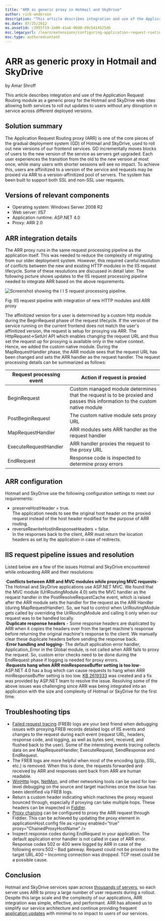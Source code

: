 ```yaml
---
title: "ARR as generic proxy in Hotmail and SkyDrive"
author: rick-anderson
description: "This article describes integration and use of the Application Request Routing module as a generic proxy for the Hotmail and SkyDrive web sites allowing both..."
ms.date: 07/25/2012
ms.assetid: c3955f19-2e00-41a6-90d8-d9c5414525d6
msc.legacyurl: /learn/extensions/configuring-application-request-routing-arr/arr-as-generic-proxy-in-hotmail-and-skydrive
msc.type: authoredcontent
---
```

# ARR as generic proxy in Hotmail and SkyDrive

by Amar Shroff

This article describes integration and use of the Application Request Routing module as a generic proxy for the Hotmail and SkyDrive web sites allowing both services to roll out updates to users without any disruption in service across different deployed versions.

## Solution summary

The Application Request Routing proxy (ARR) is one of the core pieces of the gradual deployment system (GD) of Hotmail and SkyDrive, used to roll out new versions of our frontend services. GD incrementally moves blocks of users to the new version of the service as servers get upgraded. Each user experiences the transition from the old to the new version at most once, while many users with shorter sessions will see no impact. To achieve this, users are affinitized to a version of the service and requests may be proxied via ARR to a version-affinitized pool of servers. The system has been built to support both SSL and non-SSL user requests. 

## Versions of relevant components

- Operating system: Windows Server 2008 R2
- Web server: IIS7
- Application runtime: ASP.NET 4.0
- Proxy: ARR 2.0

## ARR integration details

The ARR proxy runs in the same request processing pipeline as the application itself. This was needed to reduce the complexity of migrating from our older deployment system. However, this required careful resolution of conflicts between the new and existing HTTP modules in the IIS request lifecycle. Some of these resolutions are discussed in detail later. The following picture shows updates to the IIS request processing pipeline needed to integrate ARR based on the above requirements. 

![Screenshot showing the I I S request processing pipeline.](arr-as-generic-proxy-in-hotmail-and-skydrive/_static/image3.png)

Fig: IIS request pipeline with integration of new HTTP modules and ARR proxy

The affinitized version for a user is determined by a custom http module during the BeginRequest phase of the request lifecycle. If the version of the service running on the current frontend does not match the user's affinitized version, the request is setup for proxying via ARR. The HttpRequest-&gt;SetUrl API which enables changing the request URL and thus set the request up for proxying is available only in the native context. Hence, we added the custom native module. During the MapRequestHandler phase, the ARR module sees that the request URL has been changed and sets the ARR handler as the request handler. The request processing details can be summarized as follows:

| **Request processing event** | **Action if request is proxied** |
| --- | --- |
| BeginRequest | Custom managed module determines that the request is to be proxied and passes this information to the custom native module |
| PostBeginRequest | The custom native module sets proxy URL |
| MapRequestHandler | ARR modules sets ARR handler as the request handler |
| ExecuteRequestHandler | ARR handler proxies the request to the proxy URL |
| EndRequest | Response code is inspected to determine proxy errors |

## ARR configuration

Hotmail and SkyDrive use the following configuration settings to meet our requirements: 

- preserveHostHeader = true.   
The application needs to see the original host header on the proxied request instead of the host header modified for the purpose of ARR routing.
- reverseRewriteHostInResponseHeaders = false.   
In the responses back to the client, ARR must return the location headers as set by the application in case of redirects.

## IIS request pipeline issues and resolution

Listed below are a few of the issues Hotmail and SkyDrive encountered while onboarding ARR and their resolutions:

 ·**Conflicts between ARR and MVC modules while proxying MVC requests**- The Hotmail and SkyDrive applications use ASP.NET MVC. We found that the MVC module (UrlRoutingModule 4.0) sets the MVC handler as the request handler in the PostResolveRequestCache event, which is raised after the ARR module sets the handler for the request as the ARR Handler (during MapRequestHandler). So, we had to control when UrlRoutingModule gets called by overriding the UrlRoutingModule and calling it only when our request was to be handled locally.  
·**Duplicate response headers** - Some response headers are duplicated by ARR when it copies the headers over from the target machine's response before returning the original machine's response to the client. We manually clear these duplicate headers before sending the response back.  
·**Error handling and logging-** The default application error handler, Application\_Error in the Global module, is not called when ARR fails to proxy the request. So, custom error checks need to be done during the EndRequest phase if logging is needed for proxy errors.  
·**Requests hang when ARR minResponseBuffer setting is too low**- ASP.NET 4.0 has a bug which can cause requests to hang when ARR minResponseBuffer setting is too low. [KB 2619333](https://support.microsoft.com/kb/2619333) was created and a fix was provided by ASP.NET team to resolve the issue.  Resolving some of the above issues was challenging since ARR was being integrated into an application with the size and complexity of Hotmail or SkyDrive for the first time.  

## Troubleshooting tips

- [Failed request tracing](../../troubleshoot/using-failed-request-tracing/using-failed-request-tracing-rules-to-troubleshoot-application-request-routing-arr.md) (FREB) logs are your best friend when debugging issues with proxying.FREB records detailed logs of IIS events and changes to the request during each event (request URL, headers, response code, and logging, as well as bytes sent, received, and flushed back to the user). Some of the interesting events tracing collects data on are MapRequestHandler, ExecuteRequest, SendResponse and EndRequest.
- The FREB logs are more helpful when most of the encoding (gzip, SSL, etc.) is removed. When this is done, the requests forwarded and received by ARR and responses sent back from ARR are human readable.
- [WinHttp](https://msdn.microsoft.com/library/windows/desktop/aa382925(v=vs.85).aspx) logs, [NetMon](https://www.microsoft.com/download/details.aspx?id=4865), and other networking tools can be used for low-level debugging on the source and target machines once the issue has been identified via FREB logs.
- Return a custom header indicating which machines the proxy request bounced through, especially if proxying can take multiple hops. These headers can be inspected in [Fiddler](http://www.fiddler2.com/).
- [Proxy chaining](https://blogs.iis.net/wonyoo/archive/2011/03/30/application-request-routing-and-proxy-chain.aspx) can be configured to proxy the ARR request through Fiddler. This can be achieved by updating the proxy element in applicationHost.config file as:&lt;proxy enabled="true" proxy="ChainedProxyHostName" /&gt;
- Inspect response codes during EndRequest in your application. The default application error handler is not called in case of ARR error. Response codes 502 or 400 were logged by ARR in case of the following errors:502 – Bad gateway. Request could not be proxied to the target URL.400 – Incoming connection was dropped. TCP reset could be a possible cause.

## Conclusion

Hotmail and SkyDrive services span across [thousands of servers](http://windowsteamblog.com/windows_live/b/windowslive/archive/2010/04/07/hotmail-tips-the-scales.aspx), so each server uses ARR to proxy a large number of user requests during a rollout. Despite this large scale and the complexity of our applications, ARR integration was simple, effective, and performant. ARR has allowed us to simplify our service architecture and continue providing frequent [application updates](http://windowsteamblog.com/windows_live/b/windowslive/) with minimal to no impact to users of our services.
